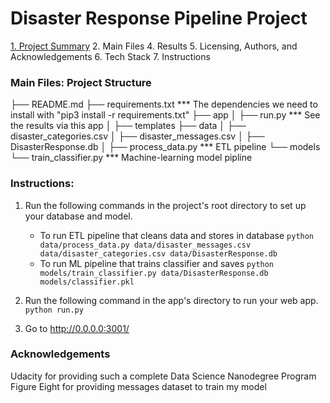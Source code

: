 # Disaster Response Pipeline Project

[1. Project Summary](#1)
2. Main Files
4. Results
5. Licensing, Authors, and Acknowledgements
6. Tech Stack
7. Instructions

### Main Files: Project Structure

├── README.md
├── requirements.txt *** The dependencies we need to install with "pip3 install -r requirements.txt"
├── app
│   ├── run.py *** See the results via this app
│   ├── templates
├── data
│   ├── disaster_categories.csv
│   ├── disaster_messages.csv
│   ├── DisasterResponse.db
│   ├── process_data.py *** ETL pipeline
└── models
    └── train_classifier.py *** Machine-learning model pipline

### Instructions:
1. Run the following commands in the project's root directory to set up your database and model.

    - To run ETL pipeline that cleans data and stores in database
        `python data/process_data.py data/disaster_messages.csv data/disaster_categories.csv data/DisasterResponse.db`
    - To run ML pipeline that trains classifier and saves
        `python models/train_classifier.py data/DisasterResponse.db models/classifier.pkl`

2. Run the following command in the app's directory to run your web app.
    `python run.py`

3. Go to http://0.0.0.0:3001/

### Acknowledgements
Udacity for providing such a complete Data Science Nanodegree Program
Figure Eight for providing messages dataset to train my model
